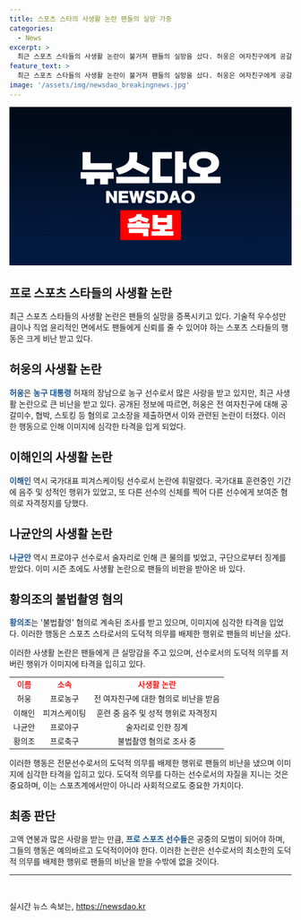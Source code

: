 ```yaml
---
title: 스포츠 스타의 사생활 논란 팬들의 실망 가중
categories:
  - News
excerpt: >
  최근 스포츠 스타들의 사생활 논란이 불거져 팬들의 실망을 샀다. 허웅은 여자친구에게 공갈미수, 협박, 스토킹 등 혐의로 고소장을 제출하며 비난을 받고, 이해인은 국가대표 훈련 중 음주와 성적인 행동으로 자격정지를 받았다. 또한 나균안은 경기 전날 술자리에 가서 팀 품위를 손상하고, 황의조는 불법촬영 혐의로 조사 중이다. 이는 스포츠 스타들이 지켜야 할 직업 윤리를 무시한 것으로 팬들의 비난을 샀다. 이들의 사생활 일탈에 대한 실망과 비판이 가중되고 있다. #사생활논란 #스포츠스타 #팬실망
feature_text: >
  최근 스포츠 스타들의 사생활 논란이 불거져 팬들의 실망을 샀다. 허웅은 여자친구에게 공갈미수, 협박, 스토킹 등 혐의로 고소장을 제출하며 비난을 받고, 이해인은 국가대표 훈련 중 음주와 성적인 행동으로 자격정지를 받았다. 또한 나균안은 경기 전날 술자리에 가서 팀 품위를 손상하고, 황의조는 불법촬영 혐의로 조사 중이다. 이는 스포츠 스타들이 지켜야 할 직업 윤리를 무시한 것으로 팬들의 비난을 샀다. 이들의 사생활 일탈에 대한 실망과 비판이 가중되고 있다. #사생활논란 #스포츠스타 #팬실망
image: '/assets/img/newsdao_breakingnews.jpg'
---
```


<p><img src="/assets/img/newsdao_breakingnews.jpg" alt="koreaapp 속보" /></p>

<h2 data-ke-size="size26">프로 스포츠 스타들의 사생활 논란</h2>

<p data-ke-size="size16">최근 스포츠 스타들의 사생활 논란은 팬들의 실망을 증폭시키고 있다. 기술적 우수성만큼이나 직업 윤리적인 면에서도 팬들에게 신뢰를 줄 수 있어야 하는 스포츠 스타들의 행동은 크게 비난 받고 있다.</p>

<h2 data-ke-size="size24">허웅의 사생활 논란</h2>

<p data-ke-size="size16"><b><span style="color: #1a5490;">허웅</span></b>은 <b><span style="color: #1a5490;">농구 대통령</b></span> 허재의 장남으로 농구 선수로서 많은 사랑을 받고 있지만, 최근 사생활 논란으로 큰 비난을 받고 있다. 공개된 정보에 따르면, 허웅은 전 여자친구에 대해 공갈미수, 협박, 스토킹 등 혐의로 고소장을 제출하면서 이와 관련된 논란이 터졌다. 이러한 행동으로 인해 이미지에 심각한 타격을 입게 되었다.</p>

<h2 data-ke-size="size24">이해인의 사생활 논란</h2>

<p data-ke-size="size16"><b><span style="color: #1a5490;">이해인</b></span> 역시 국가대표 피겨스케이팅 선수로서 논란에 휘말렸다. 국가대표 훈련중인 기간에 음주 및 성적인 행위가 있었고, 또 다른 선수의 신체를 찍어 다른 선수에게 보여준 혐의로 자격정지를 당했다.</p>

<h2 data-ke-size="size24">나균안의 사생활 논란</h2>

<p data-ke-size="size16"><b><span style="color: #1a5490;">나균안</b></span> 역시 프로야구 선수로서 술자리로 인해 큰 물의를 빚었고, 구단으로부터 징계를 받았다. 이미 시즌 초에도 사생활 논란으로 팬들의 비판을 받아온 바 있다.</p>

<h2 data-ke-size="size24">황의조의 불법촬영 혐의</h2>

<p data-ke-size="size16"><b><span style="color: #1a5490;">황의조</b></span>는 '불법촬영' 혐의로 계속된 조사를 받고 있으며, 이미지에 심각한 타격을 입었다. 이러한 행동은 스포츠 스타로서의 도덕적 의무를 배제한 행위로 팬들의 비난을 샀다.</p>

<p data-ke-size="size16">이러한 사생활 논란은 팬들에게 큰 실망감을 주고 있으며, 선수로서의 도덕적 의무를 저버린 행위가 이미지에 타격을 입히고 있다.</p>

<table>
    <tr>
        <td style="text-align: center; height: 17px;"><b><span style="color: #ee2323;">이름</span></b></td>
        <td style="text-align: center; height: 17px;"><b><span style="color: #ee2323;">소속</span></b></td>
        <td style="text-align: center; height: 17px;"><b><span style="color: #ee2323;">사생활 논란</span></b></td>
    </tr>
    <tr>
        <td style="text-align: center; height: 17px;">허웅</td>
        <td style="text-align: center; height: 17px;">프로농구</td>
        <td style="text-align: center; height: 17px;">전 여자친구에 대한 혐의로 비난을 받음</td>
    </tr>
    <tr>
        <td style="text-align: center; height: 17px;">이해인</td>
        <td style="text-align: center; height: 17px;">피겨스케이팅</td>
        <td style="text-align: center; height: 17px;">훈련 중 음주 및 성적 행위로 자격정지</td>
    </tr>
    <tr>
        <td style="text-align: center; height: 17px;">나균안</td>
        <td style="text-align: center; height: 17px;">프로야구</td>
        <td style="text-align: center; height: 17px;">술자리로 인한 징계</td>
    </tr>
    <tr>
        <td style="text-align: center; height: 17px;">황의조</td>
        <td style="text-align: center; height: 17px;">프로축구</td>
        <td style="text-align: center; height: 17px;">불법촬영 혐의로 조사 중</td>
    </tr>
</table>

<p data-ke-size="size16">이러한 행동은 전문선수로서의 도덕적 의무를 배제한 행위로 팬들의 비난을 냈으며 이미지에 심각한 타격을 입히고 있다. 도덕적 의무를 다하는 선수로서의 자질을 지니는 것은 중요하며, 이는 스포츠계에서만이 아니라 사회적으로도 중요한 가치이다.</p>

<h2 data-ke-size="size24">최종 판단</h2>

<p data-ke-size="size16">고액 연봉과 많은 사랑을 받는 만큼, <b><span style="color: #1a5490;">프로 스포츠 선수들</b></span>은 공중의 모범이 되어야 하며, 그들의 행동은 예의바르고 도덕적이어야 한다. 이러한 논란은 선수로서의 최소한의 도덕적 의무를 배제한 행위로 팬들의 비난을 받을 수밖에 없을 것이다.</p>

<hr>

<p data-ke-size="size16">&nbsp;</p>
실시간 뉴스 속보는, <a href="https://newsdao.kr" rel="dofollow">https://newsdao.kr</a>


